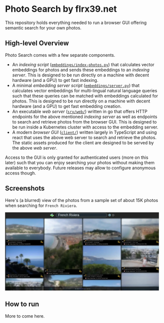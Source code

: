 # Photo Search by flrx39.net

This repository holds everything needed to run a browser GUI offering semantic
search for your own photos.

## High-level Overview

Photo Search comes with a few separate components.

* An _indexing script_ ([`embeddings/index-photos.py`](embeddings/index-photos.py))
  that calculates vector embeddings for photos and sends these embeddings to an
  _indexing server_. This is designed to be run directly on a machine with decent
  hardware (and a GPU) to get fast indexing.
* A minimal _embedding server script_ ([`embeddings/server.py`](embeddings/server.py))
  that calculates vector embeddings for multi-lingual natural language queries
  such that these queries can be matched with embeddings calculated for photos.
  This is designed to be run directly on a machine with decent hardware (and a
  GPU) to get fast embedding creation.
* An executable _web server_ ([`srv/web/`](srv/web/)) written in go that offers
  HTTP endpoints for the above mentioned _indexing server_ as well as endpoints
  to search and retrieve photos from the browser GUI. This is designed to be
  run inside a Kubernetes cluster with access to the embedding server.
* A modern _browser GUI_ ([`client/`](client/)) written largely in TypeScript
  and using react that uses the above web server to search and retrieve the
  photos. The static assets produced for the client are designed to be served
  by the above _web server_.

Access to the GUI is only granted for authenticated users (more on this later)
such that you can enjoy searching your photos without making them available to
everybody. Future releases may allow to configure anonymous access though.

## Screenshots

Here's (a blurred) view of the photos from a sample set of about 15K photos
when searching for `French Riviera`.

![Semantic search on photos](docs/screenshot.webp)

## How to run

More to come here.
